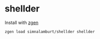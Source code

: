 shellder
========
Install with [zgen][]
```zsh
zgen load simnalamburt/shellder shellder
```

[zgen]: https://github.com/tarjoilija/zgen
